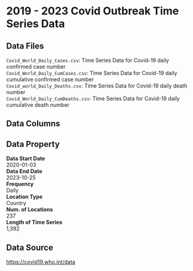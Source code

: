 # 2019 - 2023 Covid Outbreak Time Series Data

## Data Files
`Covid_World_Daily_Cases.csv`: Time Series Data for Covid-19 daily confirmed case number \
`Covid_World_Daily_CumCases.csv`: Time Series Data for Covid-19 daily cumulative confirmed case number \
`Covid_world_Daily_Deaths.csv`: Time Series Data for Covid-19 daily death number \
`Covid_World_Daily_CumDeaths.csv`: Time Series Data for Covid-19 daily cumulative death number 

## Data Columns

## Data Property
**Data Start Date** \
2020-01-03 \
**Data End Date** \
2023-10-25 \
**Frequency** \
Daily \
**Location Type** \
Country \
**Num. of Locations** \
237 \
**Length of Time Series** \
1,392 

## Data Source
https://covid19.who.int/data
